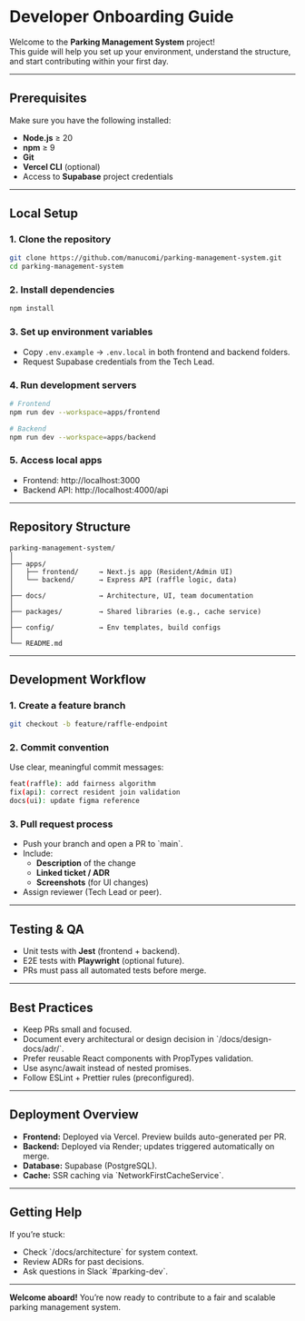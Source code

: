 # Developer Onboarding Guide

Welcome to the **Parking Management System** project!  
This guide will help you set up your environment, understand the structure, and start contributing within your first day.

---

## Prerequisites

Make sure you have the following installed:

- **Node.js** ≥ 20
- **npm** ≥ 9
- **Git**
- **Vercel CLI** (optional)
- Access to **Supabase** project credentials

---

## Local Setup

### 1. Clone the repository

```bash
git clone https://github.com/manucomi/parking-management-system.git
cd parking-management-system
```

### 2. Install dependencies

```bash
npm install
```

### 3. Set up environment variables

- Copy `.env.example` → `.env.local` in both frontend and backend folders.
- Request Supabase credentials from the Tech Lead.

### 4. Run development servers

```bash
# Frontend
npm run dev --workspace=apps/frontend

# Backend
npm run dev --workspace=apps/backend
```

### 5. Access local apps

- Frontend: http://localhost:3000
- Backend API: http://localhost:4000/api

---

## Repository Structure

```
parking-management-system/
│
├── apps/
│   ├── frontend/     → Next.js app (Resident/Admin UI)
│   └── backend/      → Express API (raffle logic, data)
│
├── docs/             → Architecture, UI, team documentation
│
├── packages/         → Shared libraries (e.g., cache service)
│
├── config/           → Env templates, build configs
│
└── README.md
```

---

## Development Workflow

### 1. Create a feature branch

```bash
git checkout -b feature/raffle-endpoint
```

### 2. Commit convention

Use clear, meaningful commit messages:

```bash
feat(raffle): add fairness algorithm
fix(api): correct resident join validation
docs(ui): update figma reference
```

### 3. Pull request process

- Push your branch and open a PR to \`main\`.
- Include:
  - **Description** of the change
  - **Linked ticket / ADR**
  - **Screenshots** (for UI changes)
- Assign reviewer (Tech Lead or peer).

---

## Testing & QA

- Unit tests with **Jest** (frontend + backend).
- E2E tests with **Playwright** (optional future).
- PRs must pass all automated tests before merge.

---

## Best Practices

- Keep PRs small and focused.
- Document every architectural or design decision in \`/docs/design-docs/adr/\`.
- Prefer reusable React components with PropTypes validation.
- Use async/await instead of nested promises.
- Follow ESLint + Prettier rules (preconfigured).

---

## Deployment Overview

- **Frontend:** Deployed via Vercel. Preview builds auto-generated per PR.
- **Backend:** Deployed via Render; updates triggered automatically on merge.
- **Database:** Supabase (PostgreSQL).
- **Cache:** SSR caching via \`NetworkFirstCacheService\`.

---

## Getting Help

If you’re stuck:

- Check \`/docs/architecture\` for system context.
- Review ADRs for past decisions.
- Ask questions in Slack \`#parking-dev\`.

---

**Welcome aboard!**
You’re now ready to contribute to a fair and scalable parking management system.
